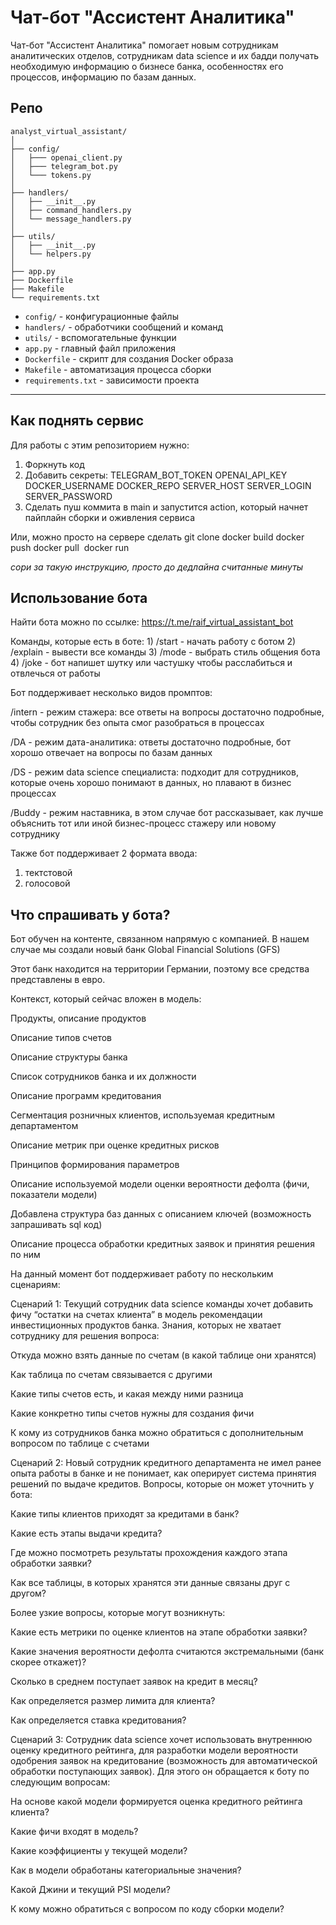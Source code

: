 # Чат-бот "Ассистент Аналитика"

Чат-бот "Ассистент Аналитика" помогает новым сотрудникам аналитических отделов, сотрудникам data science и их бадди получать необходимую информацию о бизнесе банка, особенностях его процессов, информацию по базам данных.

## Репо

```
analyst_virtual_assistant/
│
├── config/
│   ├─── openai_client.py
│   ├─── telegram_bot.py
│   └─── tokens.py
│
├── handlers/
│   ├── __init__.py
│   ├── command_handlers.py
│   └── message_handlers.py
│
├── utils/
│   ├── __init__.py
│   └── helpers.py
│
├── app.py
├── Dockerfile
├── Makefile
└── requirements.txt
```

- `config/` - конфигурационные файлы
- `handlers/` - обработчики сообщений и команд
- `utils/` - вспомогательные функции
- `app.py` - главный файл приложения
- `Dockerfile` - скрипт для создания Docker образа
- `Makefile` - автоматизация процесса сборки
- `requirements.txt` - зависимости проекта

---
## Как поднять сервис
Для работы с этим репозиторием нужно:
1. Форкнуть код
2. Добавить секреты:
   TELEGRAM_BOT_TOKEN 
   OPENAI_API_KEY 
   DOCKER_USERNAME
   DOCKER_REPO
   SERVER_HOST
   SERVER_LOGIN
   SERVER_PASSWORD
3. Сделать пуш коммита в main и запустится action, который начнет пайплайн сборки и оживления сервиса

Или, можно просто на сервере сделать
git clone
docker build
docker push
docker pull <image>
docker run

*сори за такую инструкцию, просто до дедлайна считанные минуты*

## Использование бота

Найти бота можно по ссылке: https://t.me/raif_virtual_assistant_bot

Команды, которые есть в боте: 
    1) /start - начать работу с ботом
    2) /explain - вывести все команды
    3) /mode - выбрать стиль общения бота
    4) /joke - бот напишет шутку или частушку чтобы расслабиться и отвлечься от работы

Бот поддерживает несколько видов промптов: 

  /intern - режим стажера: все ответы на вопросы достаточно подробные, чтобы сотрудник без опыта смог разобраться в процессах
  
  /DA - режим дата-аналитика: ответы достаточно подробные, бот хорошо отвечает на вопросы по базам данных
  
  /DS - режим data science специалиста: подходит для сотрудников, которые очень хорошо понимают в данных, но плавают в бизнес процессах
  
  /Buddy - режим наставника, в этом случае бот рассказывает, как лучше объяснить тот или иной бизнес-процесс стажеру или новому сотруднику

Также бот поддерживает 2 формата ввода: 

  1) тектстовой
  2) голосовой
     
## Что спрашивать у бота? 
Бот обучен на контенте, связанном напрямую с компанией. В нашем случае мы создали новый банк Global Financial Solutions (GFS)

Этот банк находится на территории Германии, поэтому все средства представлены в евро. 

Контекст, который сейчас вложен в модель: 
  
  Продукты, описание продуктов
  
  Описание типов счетов
  
  Описание структуры банка
  
  Список сотрудников банка и их должности
  
  Описание программ кредитования
  
  Сегментация розничных клиентов, используемая кредитным департаментом
  
  Описание метрик при оценке кредитных рисков
  
  Принципов формирования параметров
  
  Описание используемой модели оценки вероятности дефолта (фичи, показатели модели)
  
  Добавлена структура баз данных с описанием ключей (возможность запрашивать sql код)
  
  Описание процесса обработки кредитных заявок и принятия решения по ним

На данный момент бот поддерживает работу по нескольким сценариям: 

Сценарий 1: 
Текущий сотрудник data science команды хочет добавить фичу “остатки на счетах клиента” в модель рекомендации инвестиционных продуктов банка. Знания, которых не хватает сотруднику для решения вопроса: 
  
  Откуда можно взять данные по счетам (в какой таблице они хранятся)
  
  Как таблица по счетам связывается с другими
  
  Какие типы счетов есть, и какая между ними разница
  
  Какие конкретно типы счетов нужны для создания фичи
  
  К кому из сотрудников банка можно обратиться с дополнительным вопросом по таблице с счетами

Сценарий 2: 
Новый сотрудник кредитного департамента не имел ранее опыта работы в банке и  не понимает, как оперирует система принятия решений по выдаче кредитов. Вопросы, которые он может уточнить у бота:
  
  Какие типы клиентов приходят за кредитами в банк?
  
  Какие есть этапы выдачи кредита?
  
  Где можно посмотреть результаты прохождения каждого этапа обработки заявки?
  
  Как все таблицы, в которых хранятся эти данные связаны друг с другом?

Более узкие вопросы, которые могут возникнуть:
  
  Какие есть метрики по оценке клиентов на этапе обработки заявки?
  
  Какие значения вероятности дефолта считаются экстремальными (банк скорее откажет)?
  
  Сколько в среднем поступает заявок на кредит в месяц?
  
  Как определяется размер лимита для клиента? 
  
  Как определяется ставка кредитования?

Сценарий 3:
Сотрудник data science хочет использовать внутреннюю оценку кредитного рейтинга, для разработки модели вероятности одобрения заявок на кредитование (возможность для автоматической обработки поступающих заявок). Для этого он обращается к боту по следующим вопросам: 
  
  На основе какой модели формируется оценка кредитного рейтинга клиента?
  
  Какие фичи входят в модель?
  
  Какие коэффициенты у текущей модели?
  
  Как в модели обработаны категориальные значения?
  
  Какой Джини и текущий PSI модели?
  
  К кому можно обратиться с вопросом по коду сборки модели?

